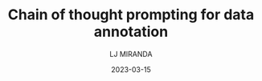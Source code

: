---
layout: post
type: post
title: "Chain of thought prompting for data annotation"
date: 2023-03-15
category: notebook
comments: true
author: "LJ MIRANDA"
published: true
tags: [nlp, llm, data annotation, prodigy, natural language processing, chatgpt, gpt-j, gpt-3]
header-img: /assets/png/tagalog-gold-standard/header.png
description: |
excerpt: |
---
